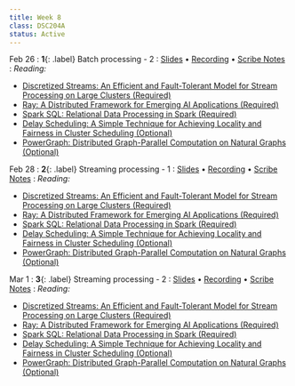 ```yaml
---
title: Week 8
class: DSC204A
status: Active
---
```


Feb 26
: **1**{: .label} Batch processing - 2
  : [Slides](assets/slides/18_batch-processing-2.pdf) &#8226; [Recording](https://podcast.ucsd.edu/watch/wi24/dsc204a_a00/20) &#8226; [Scribe Notes](#)
: *Reading:*
* [Discretized Streams: An Efficient and Fault-Tolerant Model for Stream Processing on Large Clusters (Required)](https://www.usenix.org/system/files/conference/hotcloud12/hotcloud12-final28.pdf)
* [Ray: A Distributed Framework for Emerging AI Applications (Required)](https://arxiv.org/pdf/1712.05889.pdf)
* [Spark SQL: Relational Data Processing in Spark (Required)](https://dl.acm.org/doi/pdf/10.1145/2723372.2742797)
* [Delay Scheduling: A Simple Technique for Achieving Locality and Fairness in Cluster Scheduling (Optional)](https://people.eecs.berkeley.edu/~matei/papers/2010/eurosys_delay_scheduling.pdf)
* [PowerGraph: Distributed Graph-Parallel Computation on Natural Graphs (Optional)](https://www.usenix.org/system/files/conference/osdi12/osdi12-final-167.pdf)


Feb 28
: **2**{: .label} Streaming processing - 1
  : [Slides](assets/slides/19_stream-processing-1.pdf) &#8226; [Recording](https://podcast.ucsd.edu/watch/wi24/dsc204a_a00/21) &#8226; [Scribe Notes](#)
: *Reading:* 
* [Discretized Streams: An Efficient and Fault-Tolerant Model for Stream Processing on Large Clusters (Required)](https://www.usenix.org/system/files/conference/hotcloud12/hotcloud12-final28.pdf)
* [Ray: A Distributed Framework for Emerging AI Applications (Required)](https://arxiv.org/pdf/1712.05889.pdf)
* [Spark SQL: Relational Data Processing in Spark (Required)](https://dl.acm.org/doi/pdf/10.1145/2723372.2742797)
* [Delay Scheduling: A Simple Technique for Achieving Locality and Fairness in Cluster Scheduling (Optional)](https://people.eecs.berkeley.edu/~matei/papers/2010/eurosys_delay_scheduling.pdf)
* [PowerGraph: Distributed Graph-Parallel Computation on Natural Graphs (Optional)](https://www.usenix.org/system/files/conference/osdi12/osdi12-final-167.pdf)



Mar 1
: **3**{: .label} Streaming processing - 2
  : [Slides](#) &#8226; [Recording](#) &#8226; [Scribe Notes](#)
: *Reading:* 
* [Discretized Streams: An Efficient and Fault-Tolerant Model for Stream Processing on Large Clusters (Required)](https://www.usenix.org/system/files/conference/hotcloud12/hotcloud12-final28.pdf)
* [Ray: A Distributed Framework for Emerging AI Applications (Required)](https://arxiv.org/pdf/1712.05889.pdf)
* [Spark SQL: Relational Data Processing in Spark (Required)](https://dl.acm.org/doi/pdf/10.1145/2723372.2742797)
* [Delay Scheduling: A Simple Technique for Achieving Locality and Fairness in Cluster Scheduling (Optional)](https://people.eecs.berkeley.edu/~matei/papers/2010/eurosys_delay_scheduling.pdf)
* [PowerGraph: Distributed Graph-Parallel Computation on Natural Graphs (Optional)](https://www.usenix.org/system/files/conference/osdi12/osdi12-final-167.pdf)
